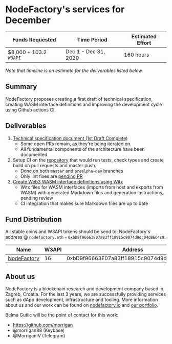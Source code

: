 # NodeFactory's services for December

| Funds Requested | Time Period | Estimated Effort |
|-|-|-|
| $8,000 + 103.2 `W3API` | Dec 1 - Dec 31, 2020 | 160 hours |

*Note that timeline is an estimate for the deliverables listed below.*

## Summary

NodeFactory proposes creating a first draft of technical specification, creating WASM interface definitions and improving the development cycle using Github actions CI.


## Deliverables

1. [Technical specification document (1st Draft Complete)](https://github.com/Web3-API/specification)
    * Some open PRs remain, as they're being iterated on.
    * All fundamental components of the architecture have been documented.
2. Setup CI on the [repository](https://github.com/Web3-API/prototype) that would run tests, check types and create build on pull requests and master push.
    * Done on both `master` and `prealpha-dev` branches
    * Only lint fixes are [pending PR](https://github.com/Web3-API/prototype/pull/90)  
3. [Create Web3 WASM interface definitions using Witx](https://github.com/Web3-API/prototype/issues/5)
    * Witx files for WASM interfaces (imports from host and exports from WASM) with generated Markdown files and generation instructions, pending review
    * CI integration that makes sure Markdown files are up to date


## Fund Distribution
All stable coins and W3API tokens should be send to: NodeFactory's address @ `nodefactory.eth` - `0xbD9f96663E07a83ff18915c9074d9dc04d8E64c9`.

| Name | W3API | Address |
|-|-|-|
| [NodeFactory](https://nodefactory.io/) | 16 | 0xbD9f96663E07a83ff18915c9074d9dc04d8E64c9 |  

## About us
NodeFactory is a blockchain research and development company based in Zagreb, Croatia. For the last 3 years, we are successfully providing services such as dApp development, infrastructure and tooling. More information about us and our work can be found on [nodefactory.io](https://nodefactory.io/) and [our portfolio](https://nodefactory.io/NodeFactory_portfolio_v5.pdf).

Belma Gutlic will be the point of contact for this work:
- https://github.com/morrigan  
- @morrigan88 (Keybase)
- @MorriganIV (Telegram)
